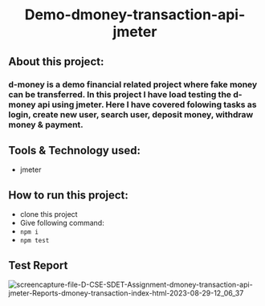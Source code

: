 # <div align=center> Demo-dmoney-transaction-api-jmeter </div>


## About this project:
### d-money is a demo financial related project where fake money can be transferred. In this project I have load testing the d-money api using jmeter. Here I have covered folowing tasks as login, create new user, search user, deposit money, withdraw money & payment.

## Tools & Technology used:
- jmeter


## How to run this project:
- clone this project
- Give following command:
- ``` npm i ```
- ``` npm test ```

## Test Report
![screencapture-file-D-CSE-SDET-Assignment-dmoney-transaction-api-jmeter-Reports-dmoney-transaction-index-html-2023-08-29-12_06_37](https://github.com/Shaishab10/demo-transaction-api-jmeter/assets/54171379/ed2dc539-03fa-466c-a149-afb678c84bf2)
